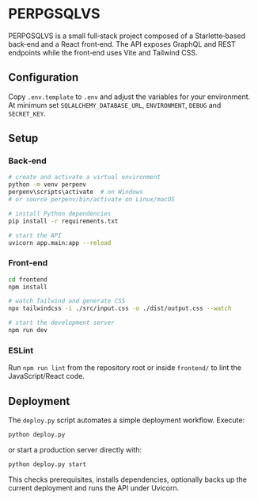 # PERPGSQLVS

PERPGSQLVS is a small full‑stack project composed of a Starlette‑based back‑end and a React front‑end. The API exposes GraphQL and REST endpoints while the front‑end uses Vite and Tailwind CSS.

## Configuration

Copy `.env.template` to `.env` and adjust the variables for your environment. At minimum set `SQLALCHEMY_DATABASE_URL`, `ENVIRONMENT`, `DEBUG` and `SECRET_KEY`.

## Setup

### Back‑end

```bash
# create and activate a virtual environment
python -m venv perpenv
perpenv\scripts\activate  # on Windows
# or source perpenv/bin/activate on Linux/macOS

# install Python dependencies
pip install -r requirements.txt

# start the API
uvicorn app.main:app --reload
```

### Front‑end

```bash
cd frontend
npm install

# watch Tailwind and generate CSS
npx tailwindcss -i ./src/input.css -o ./dist/output.css --watch

# start the development server
npm run dev
```

### ESLint

Run `npm run lint` from the repository root or inside `frontend/` to lint the JavaScript/React code.

## Deployment

The `deploy.py` script automates a simple deployment workflow. Execute:

```bash
python deploy.py
```

or start a production server directly with:

```bash
python deploy.py start
```

This checks prerequisites, installs dependencies, optionally backs up the current deployment and runs the API under Uvicorn.
